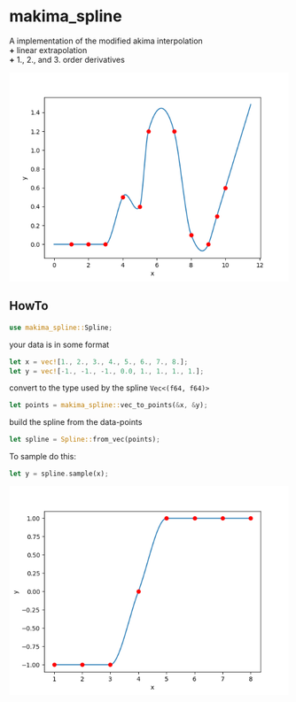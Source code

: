 # makima_spline
A implementation of the modified akima interpolation<br>
**+** linear extrapolation<br>
**+** 1., 2., and 3. order derivatives

<img src="testing/general.png">


## HowTo
```rust
use makima_spline::Spline;
```
your data is in some format
```rust
let x = vec![1., 2., 3., 4., 5., 6., 7., 8.];
let y = vec![-1., -1., -1., 0.0, 1., 1., 1., 1.];
``` 
convert to the type used by the spline `Vec<(f64, f64)>`
```rust
let points = makima_spline::vec_to_points(&x, &y);
```    
build the spline from the data-points
```rust
let spline = Spline::from_vec(points);
```
To sample do this:
```rust
let y = spline.sample(x);
```
<img src="testing/step.png">
